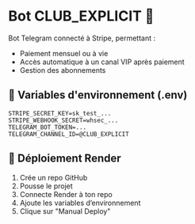 # Bot CLUB_EXPLICIT 🔞

Bot Telegram connecté à Stripe, permettant :
- Paiement mensuel ou à vie
- Accès automatique à un canal VIP après paiement
- Gestion des abonnements

## 🔧 Variables d'environnement (.env)

```
STRIPE_SECRET_KEY=sk_test_...
STRIPE_WEBHOOK_SECRET=whsec_...
TELEGRAM_BOT_TOKEN=...
TELEGRAM_CHANNEL_ID=@CLUB_EXPLICIT
```

## 🚀 Déploiement Render
1. Crée un repo GitHub
2. Pousse le projet
3. Connecte Render à ton repo
4. Ajoute les variables d’environnement
5. Clique sur "Manual Deploy"